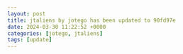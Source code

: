 ```yaml
---
layout: post
title: jtaliens by jotego has been updated to 90fd97e
date: 2024-03-30 11:22:52 +0000
categories: [jotego, jtaliens]
tags: [update]
---
```



